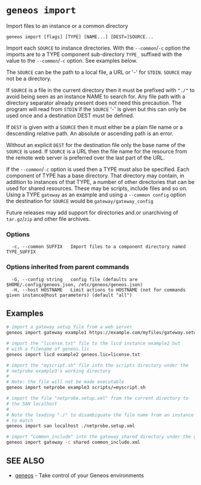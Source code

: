 # `geneos import`

Import files to an instance or a common directory

```text
geneos import [flags] [TYPE] [NAME...] [DEST=]SOURCE...
```

Import each `SOURCE` to instance directories. With the `--common`/`-c`
option the imports are to a TYPE component sub-directory `TYPE_`
suffixed with the value to the `--common`/`-c` option. See examples
below.

The `SOURCE` can be the path to a local file, a URL or '-' for `STDIN`.
`SOURCE` may not be a directory.

If `SOURCE` is a file in the current directory then it must be prefixed
with `"./"` to avoid being seen as an instance NAME to search for. Any
file path with a directory separator already present does not need this
precaution. The program will read from `STDIN` if the `SOURCE` '-' is
given but this can only be used once and a destination DEST must be
defined.

If `DEST` is given with a `SOURCE` then it must either be a plain file
name or a descending relative path. An absolute or ascending path is an
error.

Without an explicit `DEST` for the destination file only the base name
of the `SOURCE` is used. If `SOURCE` is a URL then the file name for the
resource from the remote web server is preferred over the last part of
the URL.

If the `--common`/`-c` option is used then a TYPE must also be
specified. Each component of TYPE has a base directory. That directory
may contain, in addition to instances of that TYPE, a number of other
directories that can be used for shared resources. These may be scripts,
include files and so on. Using a TYPE `gateway` as an example and using
a `--common config` option the destination for `SOURCE` would be
`gateway/gateway_config`

Future releases may add support for directories and.or unarchiving of
`tar.gz`/`zip` and other file archives.

### Options

```text
  -c, --common SUFFIX   Import files to a component directory named TYPE_SUFFIX
```

### Options inherited from parent commands

```text
  -G, --config string   config file (defaults are $HOME/.config/geneos.json, /etc/geneos/geneos.json)
  -H, --host HOSTNAME   Limit actions to HOSTNAME (not for commands given instance@host parameters) (default "all")
```

## Examples

```bash
# import a gateway setup file from a web server
geneos import gateway example1 https://example.com/myfiles/gateway.setup.xml

# import the "license.txt" file to the licd instance example2 but
# with a filename of geneos.lic
geneos import licd example2 geneos.lic=license.txt

# import the "myscript.sh" file into the scripts directory under the
# netprobe example3's working directory
#
# Note: the file will not be made executable
geneos import netprobe example3 scripts/=myscript.sh

# import the file "netprobe.setup.xml" from the current directory to
# the SAN localhost
# 
# Note the leading "./" to disambiguate the file name from an instance
# to match
geneos import san localhost ./netprobe.setup.xml

# import "common_include" into the gateway_shared directory under the gateway are of the installation directory
geneos import gateway -c shared common_include.xml

```

## SEE ALSO

* [geneos](geneos.md)	 - Take control of your Geneos environments
